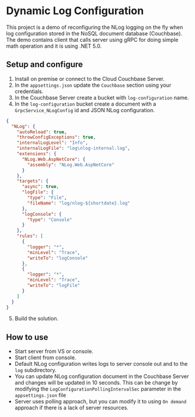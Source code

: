 # Dynamic Log Configuration

This project is a demo of reconfiguring the NLog logging on the fly when log configuration stored in the NoSQL document database (Couchbase).
The demo contains client that calls server using gRPC for doing simple math operation and it is using .NET 5.0.

## Setup and configure
1) Install on premise or connect to the Cloud Couchbase Server.
2) In the `appsettings.json` update the `Couchbase` section using your credentials.
3) In the Couchbase Server create a bucket with `log-configuration` name.
4) In the `log-configuration` bucket create a document with a `GrpcService_NLogConfig` id and JSON NLog configuration.
```json
{
  "NLog": {
    "autoReload": true,
    "throwConfigExceptions": true,
    "internalLogLevel": "Info",
    "internalLogFile": "log\nlog-internal.log",
    "extensions": {
      "NLog.Web.AspNetCore": {
        "assembly": "NLog.Web.AspNetCore"
      }
    },
    "targets": {
      "async": true,
      "logFile": {
        "type": "File",
        "fileName": "log/nlog-${shortdate}.log"
      },
      "logConsole": {
        "type": "Console"
      }
    },
    "rules": [
      {
        "logger": "*",
        "minLevel": "Trace",
        "writeTo": "logConsole"
      },
      {
        "logger": "*",
        "minLevel": "Trace",
        "writeTo": "logFile"
      }
    ]
  }
}
```
5) Build the solution.

## How to use
- Start server from VS or console.
- Start client from console.
- Default NLog configuration writes logs to server console out and to the `log` subdirectory. 
- You can update NLog configuration document in the Couchbase Server and changes will be updated in 10 seconds. This can be change by modifying the `LogConfigurationPollingIntervalSec` parameter in the `appsettings.json` file
- Server uses polling approach, but you can modify it to using `On demand` approach if there is a lack of server resources.
